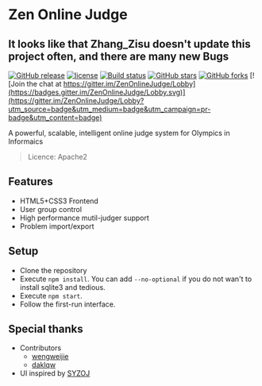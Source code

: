 # Zen Online Judge

## It looks like that Zhang_Zisu doesn't update this project often, and there are many new Bugs

[![GitHub release](https://img.shields.io/github/release/ZhangZisu/ZenOnlineJudge.svg)](https://github.com/ZhangZisu/ZenOnlineJudge)
[![license](https://img.shields.io/github/license/ZhangZisu/ZenOnlineJudge.svg)](https://github.com/ZhangZisu/ZenOnlineJudge)
[![Build status](https://ci.appveyor.com/api/projects/status/0sc873ikiw8a5ecc/branch/master?svg=true)](https://ci.appveyor.com/project/ZhangZisu/zenonlinejudge/branch/master)
[![GitHub stars](https://img.shields.io/github/stars/ZhangZisu/ZenOnlineJudge.svg?style=social&label=Stars)](https://github.com/ZhangZisu/ZenOnlineJudge)
[![GitHub forks](https://img.shields.io/github/forks/ZhangZisu/ZenOnlineJudge.svg?style=social&label=Fork)](https://github.com/ZhangZisu/ZenOnlineJudge) [![Join the chat at https://gitter.im/ZenOnlineJudge/Lobby](https://badges.gitter.im/ZenOnlineJudge/Lobby.svg)](https://gitter.im/ZenOnlineJudge/Lobby?utm_source=badge&utm_medium=badge&utm_campaign=pr-badge&utm_content=badge)

A powerful, scalable, intelligent online judge system for Olympics in Informaics

> Licence: Apache2

## Features
  - HTML5+CSS3 Frontend
  - User group control
  - High performance mutil-judger support
  - Problem import/export

## Setup
  - Clone the repository
  - Execute `npm install`. You can add `--no-optional` if you do not wan't to install sqlite3 and tedious.
  - Execute `npm start`.
  - Follow the first-run interface.

## Special thanks
  - Contributors
    - [wengweijie](https://github.com/wengweijie)
    - [daklqw](https://github.com/daklqw)
  - UI inspired by [SYZOJ](https://github.com/syzoj/syzoj)
